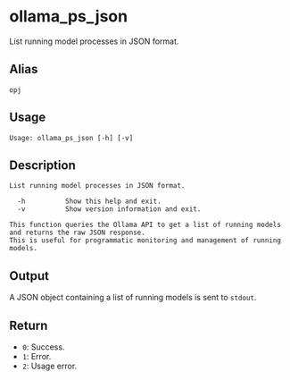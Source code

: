 # ollama_ps_json

List running model processes in JSON format.

## Alias

`opj`

## Usage
```
Usage: ollama_ps_json [-h] [-v]
```

## Description
```
List running model processes in JSON format.

  -h          Show this help and exit.
  -v          Show version information and exit.

This function queries the Ollama API to get a list of running models and returns the raw JSON response.
This is useful for programmatic monitoring and management of running models.
```

## Output
A JSON object containing a list of running models is sent to `stdout`.

## Return
* `0`: Success.
* `1`: Error.
* `2`: Usage error.
